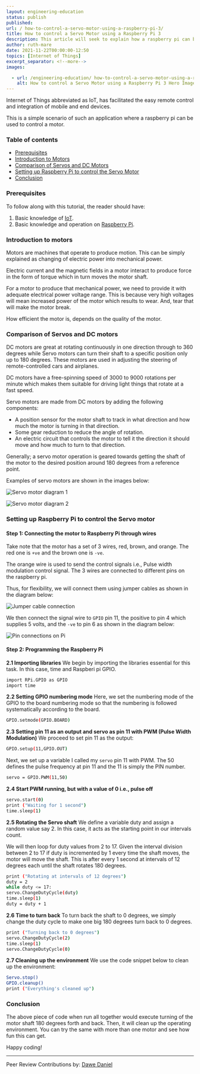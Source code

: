 ```yaml
---
layout: engineering-education
status: publish
published:
url: / how-to-control-a-servo-motor-using-a-raspberry-pi-3/
title: How to control a Servo Motor using a Raspberry Pi 3
description: This article will seek to explain how a raspberry pi can be programmed to control a servo motor. The aim is to simulate a simple IoT scenario where the motor simulates a car engine and the Raspberry Pi simulates the control system.
author: ruth-mare
date: 2021-11-22T00:00:00-12:50
topics: [Internet of Things]
excerpt_separator: <!--more-->
images:

  - url: /engineering-education/ how-to-control-a-servo-motor-using-a-raspberry-pi-3/hero.jpg
    alt: How to control a Servo Motor using a Raspberry Pi 3 Hero Image
---
```

Internet of Things abbreviated as IoT, has facilitated the easy remote control and integration of mobile and end devices.
<!--more-->
This is a simple scenario of such an application where a raspberry pi can be used to control a motor.

### Table of contents
- [Prerequisites](#prerequisites)
- [Introduction to Motors](#introduction-to-motors)
- [Comparison of Servos and DC Motors](#comparison-of-servos-and-dc-motors)
- [Setting up Raspberry Pi to control the Servo Motor](#setting-up-raspberry-pi-to-control-the-servo-motor)
- [Conclusion](#conclusion)

### Prerequisites
To follow along with this tutorial, the reader should have:
1. Basic knowledge of [IoT](https://www.section.io/engineering-education/an-overview-of-iot-technology/).
2. Basic knowledge and operation on [Raspberry Pi](raspberrypi.org).

### Introduction to motors
Motors are machines that operate to produce motion. This can be simply explained as changing of electric power into mechanical power.

Electric current and the magnetic fields in a motor interact to produce force in the form of torque which in turn moves the motor shaft.

For a motor to produce that mechanical power, we need to provide it with adequate electrical power voltage range. This is because very high voltages will mean increased power of the motor which results to wear. And, tear that will make the motor break.

How efficient the motor is, depends on the quality of the motor.

### Comparison of Servos and DC motors
DC motors are great at rotating continuously in one direction through to 360 degrees while Servo motors can turn their shaft to a specific position only up to 180 degrees. These motors are used in adjusting the steering of remote-controlled cars and airplanes.

DC motors have a free-spinning speed of 3000 to 9000 rotations per minute which makes them suitable for driving light things that rotate at a fast speed.

Servo motors are made from DC motors by adding the following components:
- A position sensor for the motor shaft to track in what direction and how much the motor is turning in that direction.
- Some gear reduction to reduce the angle of rotation.
- An electric circuit that controls the motor to tell it the direction it should move and how much to turn to that direction.

Generally; a servo motor operation is geared towards getting the shaft of the motor to the desired position around 180 degrees from a reference point.

Examples of servo motors are shown in the images below:

![Servo motor diagram 1](/engineering-education/how-to-control-a-servo-motor-using-a-raspberry-pi-3/servo.png)

![Servo motor diagram 2](/engineering-education/how-to-control-a-servo-motor-using-a-raspberry-pi-3/servo-motor.png)

### Setting up Raspberry Pi to control the Servo motor
#### Step 1: Connecting the motor to Raspberry Pi through wires
Take note that the motor has a set of 3 wires, red, brown, and orange. The red one is `+ve` and the brown one is `-ve`. 

The orange wire is used to send the control signals i.e., Pulse width modulation control signal. The 3 wires are connected to different pins on the raspberry pi.

Thus, for flexibility, we will connect them using jumper cables as shown in the diagram below:

![Jumper cable connection](/engineering-education/how-to-control-a-servo-motor-using-a-raspberry-pi-3/jumper-cable.png)

We then connect the signal wire to `GPIO` pin 11, the positive to pin 4 which supplies 5 volts, and the `-ve` to pin 6 as shown in the diagram below:

![Pin connections on Pi](/engineering-education/how-to-control-a-servo-motor-using-a-raspberry-pi-3/pi-pin-numbering.jpg)

#### Step 2: Programming the Raspberry Pi
**2.1 Importing libraries**
We begin by importing the libraries essential for this task. In this case, time and Raspberi pi GPIO.

```bash
import RPi.GPIO as GPIO
import time
```

**2.2 Setting GPIO numbering mode**
Here, we set the numbering mode of the GPIO to the board numbering mode so that the numbering is followed systematically according to the board.

```bash
GPIO.setmode(GPIO.BOARD)
```

**2.3 Setting pin 11 as an output and servo as pin 11 with PWM (Pulse Width Modulation)**
We proceed to set pin 11 as the output:

```bash
GPIO.setup(11,GPIO.OUT)
```

Next, we set up a variable I called my `servo` pin 11 with PWM. The 50 defines the pulse frequency at pin 11 and the 11 is simply the PIN number.

```bash
servo = GPIO.PWM(11,50)
```

**2.4 Start PWM running, but with a value of 0 i.e., pulse off**

```bash
servo.start(0)
print ("Waiting for 1 second")
time.sleep(1)
```

**2.5 Rotating the Servo shaft**
We define a variable duty and assign a random value say 2. In this case, it acts as the starting point in our intervals count.

We will then loop for duty values from 2 to 17. Given the interval division between 2 to 17 if duty is incremented by 1 every time the shaft moves, the motor will move the shaft. This is after every 1 second at intervals of 12 degrees each until the shaft rotates 180 degrees.

```bash
print ("Rotating at intervals of 12 degrees")
duty = 2
while duty <= 17:
servo.ChangeDutyCycle(duty)
time.sleep(1)
duty = duty + 1
```

**2.6 Time to turn back**
To turn back the shaft to 0 degrees, we simply change the duty cycle to make one big 180 degrees turn back to 0 degrees.

```bash
print ("Turning back to 0 degrees")
servo.ChangeDutyCycle(2)
time.sleep(1)
servo.ChangeDutyCycle(0)
```

**2.7 Cleaning up the environment**
We use the code snippet below to clean up the environment:

```bash
Servo.stop()
GPIO.cleanup()
print ("Everything's cleaned up")
```

### Conclusion
The above piece of code when run all together would execute turning of the motor shaft 180 degrees forth and back. Then, it will clean up the operating environment. You can try the same with more than one motor and see how fun this can get.

Happy coding!

---
Peer Review Contributions by: [Dawe Daniel](/engineering-education/authors/dawe-daniel/)